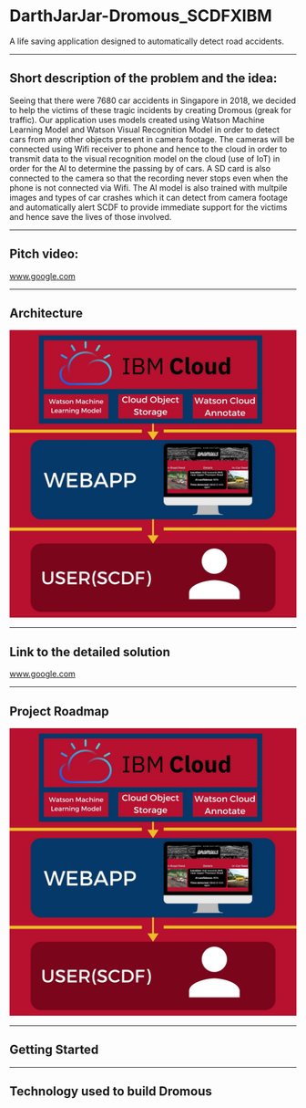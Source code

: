 # DarthJarJar-Dromous_SCDFXIBM
A life saving application designed to automatically detect road accidents.

---

## Short description of the problem and the idea:
Seeing that there were 7680 car accidents in Singapore in 2018, we decided to help the victims of these tragic incidents by creating Dromous (greak for traffic). Our application uses models created using Watson Machine Learning Model and Watson Visual Recognition Model in order to detect cars from any other objects present in camera footage. The cameras will be connected using Wifi receiver to phone and hence to the cloud in order to transmit data to the visual recognition model on the cloud (use of IoT) in order for the AI to determine the passing by of cars. A SD card is also connected to the camera so that the recording never stops even when the phone is not connected via Wifi. The AI model is also trained with multpile images and types of car crashes which it can detect from camera footage and automatically alert SCDF to provide immediate support for the victims and hence save the lives of those involved.

---

## Pitch video:
www.google.com

---

## Architecture
![alt text][logo]

[logo]: https://github.com/DJrocks192s/DarthJarJar-Dromous_SCDFXIBM/blob/master/Dromous%20Architecture.jpg "Dromous Architecture"

---

## Link to the detailed solution
www.google.com

---

## Project Roadmap
![alt text][logo]

[logo]: https://github.com/DJrocks192s/DarthJarJar-Dromous_SCDFXIBM/blob/master/Dromous%20Architecture.jpg "Dromous Architecture"

---

## Getting Started

---

## Technology used to build Dromous

